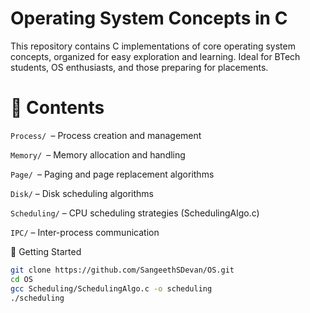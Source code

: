 # Operating System Concepts in C
This repository contains C implementations of core operating system concepts, organized for easy exploration and learning. Ideal for BTech students, OS enthusiasts, and those preparing for placements.

# 📂 Contents
`Process/ `– Process creation and management

`Memory/ `– Memory allocation and handling

`Page/ `– Paging and page replacement algorithms

`Disk/` – Disk scheduling algorithms

`Scheduling/` – CPU scheduling strategies (SchedulingAlgo.c)

`IPC/` – Inter-process communication

🚀 Getting Started
```bash
git clone https://github.com/SangeethSDevan/OS.git
cd OS
gcc Scheduling/SchedulingAlgo.c -o scheduling
./scheduling
```
